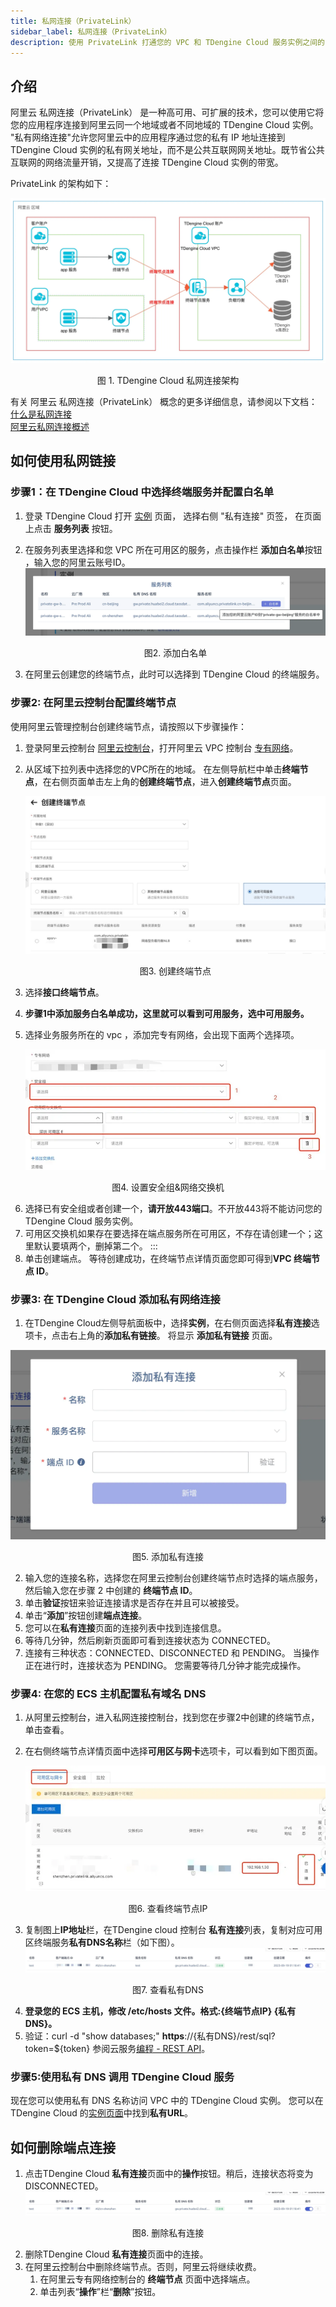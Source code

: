 ```yaml
---
title: 私网连接（PrivateLink）
sidebar_label: 私网连接（PrivateLink）
description: 使用 PrivateLink 打通您的 VPC 和 TDengine Cloud 服务实例之间的网络，使用就像在同一个 VPC 一样。
---
```


## 介绍
阿里云 私网连接（PrivateLink） 是一种高可用、可扩展的技术，您可以使用它将您的应用程序连接到阿里云同一个地域或者不同地域的 TDengine Cloud 实例。 
"私有网络连接"允许您阿里云中的应用程序通过您的私有 IP 地址连接到 TDengine Cloud 实例的私有网关地址，而不是公共互联网网关地址。既节省公共互联网的网络流量开销，又提高了连接 TDengine Cloud 实例的带宽。


PrivateLink 的架构如下：

![TDengine Cloud 私网连接架构](./privatelink-arch.webp)
<center><figcaption>图 1. TDengine Cloud 私网连接架构</figcaption></center>

有关 阿里云 私网连接（PrivateLink） 概念的更多详细信息，请参阅以下文档：
[什么是私网连接](https://help.aliyun.com/document_detail/161974.html)  
[阿里云私网连接概述](https://help.aliyun.com/document_detail/2539840.html)  

## 如何使用私网链接
### 步骤1：在 TDengine Cloud 中选择终端服务并配置白名单
1. 登录 TDengine Cloud 打开 [实例](https://console.cloud.taosdata.com/instances/privateLink) 页面， 选择右侧 "私有连接" 页签， 在页面上点击 **服务列表** 按钮。
2. 在服务列表里选择和您 VPC 所在可用区的服务，点击操作栏 **添加白名单**按钮 ，输入您的阿里云账号ID。
   ![添加白名单](./eps-whitelist.webp)
   <center><figcaption>图2. 添加白名单</figcaption></center>

3. 在阿里云创建您的终端节点，此时可以选择到 TDengine Cloud 的终端服务。


### 步骤2: 在阿里云控制台配置终端节点

使用阿里云管理控制台创建终端节点，请按照以下步骤操作：

1. 登录阿里云控制台 [阿里云控制台](https://home.console.aliyun.com/home)，打开阿里云 VPC 控制台 [专有网络](https://vpc.console.aliyun.com/)。
2. 从区域下拉列表中选择您的VPC所在的地域。 在左侧导航栏中单击**终端节点**，在右侧页面单击左上角的**创建终端节点**，进入**创建终端节点**页面。

   ![创建终端节点](./create-endpoint-1.webp)
   <center><figcaption>图3. 创建终端节点</figcaption></center>

3. 选择**接口终端节点**。
4. **步骤1中添加服务白名单成功，这里就可以看到可用服务，选中可用服务。**
5. 选择业务服务所在的 vpc ，添加完专有网络，会出现下面两个选择项。
   
   ![设置安全组&网络交换机](./create-endpoint-2.webp)
 <center><figcaption>图4. 设置安全组&网络交换机</figcaption></center>

6. 选择已有安全组或者创建一个，**请开放443端口**。不开放443将不能访问您的 TDengine Cloud 服务实例。
7. 可用区交换机如果存在要选择在端点服务所在可用区，不存在请创建一个；这里默认要填两个，删掉第二个。
   :::
8. 单击创建端点。 等待创建成功，在终端节点详情页面您即可得到**VPC 终端节点 ID**。

### 步骤3: 在 TDengine Cloud 添加私有网络连接
1. 在TDengine Cloud左侧导航面板中，选择**实例**，在右侧页面选择**私有连接**选项卡，点击右上角的**添加私有链接**。 将显示 **添加私有链接** 页面。
  
  ![添加私有连接](./add-connection.webp)
 <center><figcaption>图5. 添加私有连接</figcaption></center>

2. 输入您的连接名称，选择您在阿里云控制台创建终端节点时选择的端点服务，然后输入您在步骤 2 中创建的 **终端节点 ID**。
3. 单击**验证**按钮来验证连接请求是否存在并且可以被接受。
4. 单击“**添加**”按钮创建**端点连接**。
5. 您可以在**私有连接**页面的连接列表中找到连接信息。
6. 等待几分钟，然后刷新页面即可看到连接状态为 CONNECTED。
7. 连接有三种状态：CONNECTED、DISCONNECTED 和 PENDING。 当操作正在进行时，连接状态为 PENDING。 您需要等待几分钟才能完成操作。

### 步骤4: 在您的 ECS 主机配置私有域名 DNS 

1. 从阿里云控制台，进入私网连接控制台，找到您在步骤2中创建的终端节点，单击查看。
2. 在右侧终端节点详情页面中选择**可用区与网卡**选项卡，可以看到如下图页面。

   ![查看终端节点IP](./endpoint-desc.webp)
 <center><figcaption>图6. 查看终端节点IP</figcaption></center>

3. 复制图上**IP地址**栏，在TDengine cloud 控制台 **私有连接**列表，复制对应可用区终端服务**私有DNS名称**栏（如下图）。
   ![查看私有DNS](./connection-list.webp)
 <center><figcaption>图7. 查看私有DNS</figcaption></center>

4. **登录您的 ECS 主机，修改 /etc/hosts 文件。格式:{终端节点IP} {私有DNS}。**
5. 验证：curl -d "show databases;" **https**://{私有DNS}/rest/sql?token=${token} 参阅云服务[编程 - REST API](https://console.cloud.taosdata.com/programming/docs/connector/REST%20API)。

### 步骤5:使用私有 DNS 调用 TDengine Cloud 服务

现在您可以使用私有 DNS 名称访问 VPC 中的 TDengine Cloud 实例。 您可以在 TDengine Cloud 的[实例页面](https://console.cloud.taosdata.com/instances)中找到**私有URL**。

## 如何删除端点连接
1. 点击TDengine Cloud **私有连接**页面中的**操作**按钮。稍后，连接状态将变为 DISCONNECTED。
   ![删除私有连接](./connection-list.webp)
 <center><figcaption>图8. 删除私有连接</figcaption></center>

2. 删除TDengine Cloud **私有连接**页面中的连接。
3. 在阿里云控制台中删除终端节点。否则，阿里云将继续收费。
   1. 在阿里云专有网络控制台的 **终端节点** 页面中选择端点。
   2. 单击列表“**操作**”栏“**删除**”按钮。
